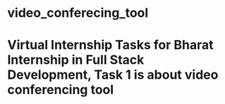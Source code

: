 # video_conferecing_tool
# Virtual Internship Tasks for Bharat Internship in Full Stack Development, Task 1 is about video conferencing tool
